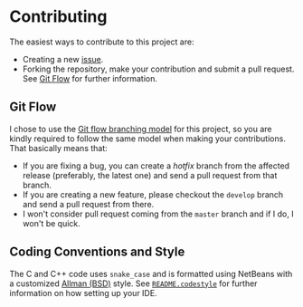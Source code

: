 Contributing
============

The easiest ways to contribute to this project are:

  * Creating a new [issue].
  * Forking the repository, make your contribution and submit a pull request.
    See [Git Flow](#git-flow) for further information.

[issue]: https://github.com/emcrisostomo/display-control/issues/new

Git Flow
--------

I chose to use the [Git flow branching model][flow] for this project, so you are
kindly required to follow the same model when making your contributions.  That
basically means that:

  * If you are fixing a bug, you can create a *hotfix* branch from the affected
  release (preferably, the latest one) and send a pull request from that branch.
  * If you are creating a new feature, please checkout the `develop` branch and
  send a pull request from there.
  * I won't consider pull request coming from the `master` branch and if I do, I
    won't be quick.

[flow]: http://nvie.com/posts/a-successful-git-branching-model/

Coding Conventions and Style
----------------------------

The C and C++ code uses `snake_case` and is formatted using NetBeans with a
customized [Allman (BSD)][allman] style.  See [`README.codestyle`][codestyle]
for further information on how setting up your IDE.

[codestyle]: README.codestyle
[allman]: https://en.wikipedia.org/wiki/Indent_style#Allman_style
